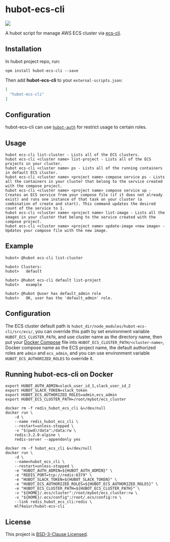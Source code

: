hubot-ecs-cli
=============

[![](https://images.microbadger.com/badges/image/mlf4aiur/hubot-ecs-cli.svg)](https://microbadger.com/images/mlf4aiur/hubot-ecs-cli "Get your own image badge on microbadger.com")

A hubot script for manage AWS ECS cluster via [ecs-cli](https://github.com/aws/amazon-ecs-cli).

Installation
------------

In hubot project repo, run:

    npm install hubot-ecs-cli --save

Then add **hubot-ecs-cli** to your `external-scripts.json`:

```json
[
  "hubot-ecs-cli"
]
```

Configuration
-------------

hubot-ecs-cli can use [`hubot-auth`](https://github.com/hubot-scripts/hubot-auth) for restrict usage to certain roles.

Usage
-----

    hubot ecs-cli list-cluster - Lists all of the ECS clusters.
    hubot ecs-cli <cluster name> list-project - Lists all of the ECS projects in your cluster.
    hubot ecs-cli <cluster name> ps - Lists all of the running containers in default ECS cluster.
    hubot ecs-cli <cluster name> <project name> compose service ps - Lists all the containers in your cluster that belong to the service created with the compose project.
    hubot ecs-cli <cluster name> <project name> compose service up - Creates an ECS service from your compose file (if it does not already exist) and runs one instance of that task on your cluster (a combination of create and start). This command updates the desired count of the service to 1.
    hubot ecs-cli <cluster name> <project name> list-image - Lists all the images in your cluster that belong to the service created with the compose project.
    hubot ecs-cli <cluster name> <project name> update-image <new image> - Updates your compose file with the new image.

Example
-------

    hubot> @hubot ecs-cli list-cluster

    hubot> Clusters:
    hubot>   default

    hubot> @hubot ecs-cli default list-project
    hubot>   example

    hubot> @hubot @user has default_admin role
    hubot>   OK, user has the 'default_admin' role.

Configuration
-------------

The ECS cluster default path is `hubot_dir/node_modules/hubot-ecs-cli/src/ecs/`, you can override this path by set environment variable `HUBOT_ECS_CLUSTER_PATH`, and use cluster name as the directory name, then put your [Docker Compose](https://docs.docker.com/compose/) file into `HUBOT_ECS_CLUSTER_PATH/<cluster-name>`, Docker compose name as the ECS project name, the default authorized roles are `admin` and `ecs_admin`, and you can use environment variable `HUBOT_ECS_AUTHORIZED_ROLES` to override it.

Running hubot-ecs-cli on Docker
-------------------------------

    export HUBOT_AUTH_ADMIN=slack_user_id_1,slack_user_id_2
    export HUBOT_SLACK_TOKEN=slack_token
    export HUBOT_ECS_AUTHORIZED_ROLES=admin,ecs_admin
    export HUBOT_ECS_CLUSTER_PATH=/root/mybot/ecs_cluster

    docker rm -f redis_hubot_ecs_cli &>/dev/null
    docker run \
        -d \
        --name redis_hubot_ecs_cli \
        --restart=unless-stopped \
        -v "$(pwd)/data":/data:rw \
        redis:3.2.0-alpine \
        redis-server --appendonly yes

    docker rm -f hubot_ecs_cli &>/dev/null
    docker run \
        -d \
        --name=hubot_ecs_cli \
        --restart=unless-stopped \
        -e "HUBOT_AUTH_ADMIN=${HUBOT_AUTH_ADMIN}" \
        -e "REDIS_PORT=tcp://redis:6379" \
        -e "HUBOT_SLACK_TOKEN=${HUBOT_SLACK_TOKEN}" \
        -e "HUBOT_ECS_AUTHORIZED_ROLES=${HUBOT_ECS_AUTHORIZED_ROLES}" \
        -e "HUBOT_ECS_CLUSTER_PATH=${HUBOT_ECS_CLUSTER_PATH}" \
        -v "${HOME}/.ecs/cluster":/root/mybot/ecs_cluster:rw \
        -v "${HOME}/.ecs/config":/root/.ecs/config:ro \
        --link redis_hubot_ecs_cli:redis \
        mlf4aiur/hubot-ecs-cli

License
-------

This project is [BSD-3-Clause Licensed](https://github.com/mlf4aiur/hubot-ecs-cli/master/LICENSE).
